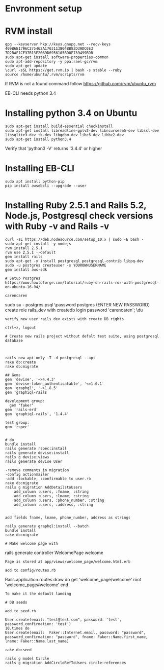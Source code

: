 # Envronment setup
# RVM install
```
gpg --keyserver hkp://keys.gnupg.net --recv-keys 409B6B1796C275462A1703113804BB82D39DC0E3 7D2BAF1CF37B13E2069D6956105BD0E739499BDB
sudo apt-get install software-properties-common
sudo apt-add-repository -y ppa:rael-gc/rvm
sudo apt-get update
\curl -sSL https://get.rvm.io | bash -s stable --ruby
source /home/ubuntu/.rvm/scripts/rvm
```
If RVM is not a found command follow https://github.com/rvm/ubuntu_rvm

EB-CLI needs python 3.4

# Installing python 3.4 on Ubuntu

```
sudo apt-get install build-essential checkinstall
sudo apt-get install libreadline-gplv2-dev libncursesw5-dev libssl-dev libsqlite3-dev tk-dev libgdbm-dev libc6-dev libbz2-dev
sudo apt-get install python3.4
```
Verify that 'python3 -V' returns '3.4.4' or higher

# Installing EB-CLI

```
sudo apt install python-pip
pip install awsebcli --upgrade --user
```

# Installing Ruby 2.5.1 and Rails 5.2, Node.js, Postgresql check versions with Ruby -v and Rails -v
```
curl -sL https://deb.nodesource.com/setup_10.x | sudo -E bash -
sudo apt-get install -y nodejs
rvm install 2.5.1
rvm use 2.5.1 --default
gem install rails
sudo apt-get -y install postgresql postgresql-contrib libpq-dev
sudo -u postgres createuser -s YOUROWNUSERNAME
gem install aws-sdk

# Setup Postgres
https://www.howtoforge.com/tutorial/ruby-on-rails-ror-with-postgresql-on-ubuntu-16-04/

carencaren
```
sudo su - postgres
psql
\password postgres
(ENTER NEW PASSWORD)
create role rails_dev with createdb login password 'carencaren';
\du
```
verify new user rails_dev exists with create DB rights

ctrl+z, logout

# Create new rails project without defalt test suite, using postgresql database 



rails new api-only -T -d postgresql --api
rake db:create
rake db:migrate

## Gems
gem 'devise', '~>4.4.3'
gem 'devise-token_authenticatable', '<=1.0.1'
gem 'graphql', '~>1.8.5'
gem 'graphiql-rails

development group:
  gem 'faker'
gem 'rails-erd'
gem 'graphiql-rails', '1.4.4'

test group:
gem 'rspec'


# do
bundle install
rails generate rspec:install
rails generate devise:install
rails g devise:views
rails generate devise User

-remove comments in migration
-config actionmailer
-add :lockable, :confirmable to user.rb
rake db:migrate
rails g migration AddDetailstoUsers 
    add_column :users, :fname, :string
    add_column :users, :lname, :string
    add_column :users, :phone_number, :string
    add_column :users, :address, :string


add fields fname, lname, phone_number, address as strings

rails generate graphql:install --batch
bundle install
rake db:migrate

# Make welcome page with
```
rails generate controller WelcomePage welcome
```
Page is stored at app/views/welcome_page/welcome.html.erb

add to config/routes.rb
```
Rails.application.routes.draw do
  get 'welcome_page/welcome'
  root 'welcome_page#welcome'
  end
 ```
 To make it the default landing

# DB seeds

add to seed.rb

User.create(email: "test@test.com", password: 'test', password_confirmation: 'test')
10.times do
User.create(email:  Faker::Internet.email, password: "password", password_confirmation: "password", fname: Faker::Name.first_name, lname: Faker::Name.last_name)

rake db:seed

rails g model Circle
rails g migration AddCircleRefToUsers circle:references